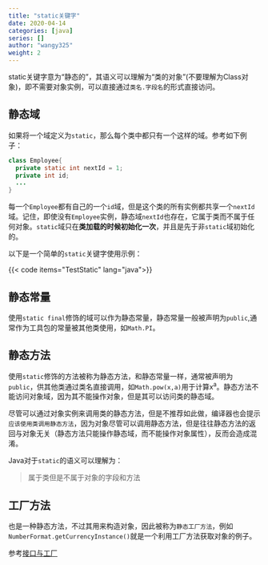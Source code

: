 ```yaml
---
title: "static关键字"
date: 2020-04-14
categories: [java]
series: []
author: "wangy325"
weight: 2
---
```



static关键字意为“静态的”，其语义可以理解为“类的对象”(不要理解为Class对象)，即不需要对象实例，可以直接通过`类名.字段名`的形式直接访问。

<!--more-->

##  静态域

如果将一个域定义为`static`，那么每个类中都只有一个这样的域。参考如下例子：

```java
class Employee{
  private static int nextId = 1;
  private int id;
  ...
}
```

每一个`Employee`都有自己的一个`id`域，但是这个类的所有实例都共享一个`nextId`域。记住，即使没有`Employee`实例，静态域`nextId`也存在，它属于类而不属于任何对象。`static`域只在**类加载的时候初始化一次**，并且是先于非`static`域初始化的。

以下是一个简单的`static`关键字使用示例：

{{< code items="TestStatic" lang="java">}}

##  静态常量

使用`static final`修饰的域可以作为静态常量，静态常量一般被声明为`public`,通常作为工具包的常量被其他类使用，如`Math.PI`。

##  静态方法

使用`static`修饰的方法被称为静态方法，和静态常量一样，通常被声明为`public`，供其他类通过类名直接调用，如`Math.pow(x,a)`用于计算x<sup>a</sup>。静态方法不能访问对象域，因为其不能操作对象，但是其可以访问类的静态域。

尽管可以通过对象实例来调用类的静态方法，但是不推荐如此做，编译器也会提示`应该使用类调用静态方法`，因为对象尽管可以调用静态方法，但是往往静态方法的返回与对象无关（静态方法只能操作静态域，而不能操作对象属性），反而会造成混淆。

Java对于`static`的语义可以理解为：

> 属于类但是不属于对象的字段和方法

##  工厂方法

也是一种静态方法，不过其用来构造对象，因此被称为`静态工厂方法`，例如`NumberFormat.getCurrencyInstance()`就是一个利用工厂方法获取对象的例子。

参考[接口与工厂](./6_抽象类与接口.md/#接口与工厂)
